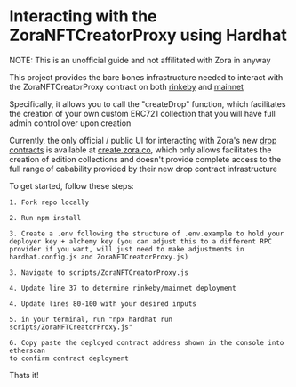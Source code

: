 # Interacting with the ZoraNFTCreatorProxy using Hardhat

NOTE: This is an unofficial guide and not affilitated with Zora in anyway

This project provides the bare bones infrastructure needed to interact
with the ZoraNFTCreatorProxy contract on both [rinkeby](https://rinkeby.etherscan.io/address/0x2d2acD205bd6d9D0B3E79990e093768375AD3a30) and [mainnet](https://etherscan.io/address/0xF74B146ce44CC162b601deC3BE331784DB111DC1)

Specifically, it allows you to call the "createDrop" function, which facilitates
the creation of your own custom ERC721 collection that you will have full admin
control over upon creation

Currently, the only official / public UI for interacting with Zora's new [drop contracts](https://github.com/ourzora/zora-drops-contracts) is available at
[create.zora.co](https://create.zora.co/), which only allows facilitates the creation of edition collections and doesn't provide complete access to the full range of cabability provided by their new drop contract infrastructure

To get started, follow these steps:

```
1. Fork repo locally

2. Run npm install

3. Create a .env following the structure of .env.example to hold your deployer key + alchemy key (you can adjust this to a different RPC provider if you want, will just need to make adjustments in hardhat.config.js and ZoraNFTCreatorProxy.js)

3. Navigate to scripts/ZoraNFTCreatorProxy.js

4. Update line 37 to determine rinkeby/mainnet deployment

4. Update lines 80-100 with your desired inputs

5. in your terminal, run "npx hardhat run scripts/ZoraNFTCreatorProxy.js"

6. Copy paste the deployed contract address shown in the console into etherscan
to confirm contract deployment
```

Thats it!

